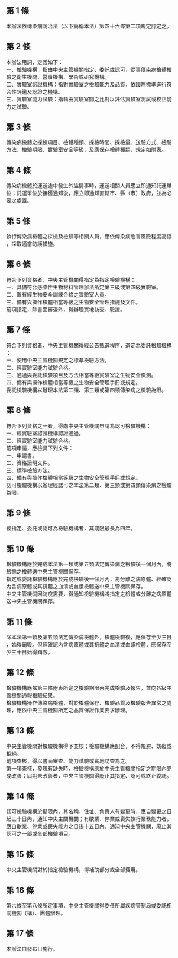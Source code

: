 第 1 條
-------
本辦法依傳染病防治法（以下簡稱本法）第四十六條第二項規定訂定之。

第 2 條
-------
本辦法用詞，定義如下：  
一、檢驗機構：指由中央主管機關指定、委託或認可，從事傳染病檢體檢  
    驗之衛生機關、醫事機構、學術或研究機構。  
二、實驗室認證機構：指對實驗室之檢驗能力及品質，依國際標準進行符  
    合性評鑑及認證之機構。  
三、實驗室能力試驗：指藉由實驗室間之比對以評估實驗室測試或校正能  
    力之試驗。

第 3 條
-------
傳染病檢體之採檢項目、檢體種類、採檢時間、採檢量、送驗方式、檢驗  
方法、檢驗期限、實驗室安全等級，及應保存檢體種類，規定如附表。

第 4 條
-------
傳染病檢體於運送途中發生外溢情事時，運送相關人員應立即通知託運單  
位；託運單位於接獲通知後，應立即通知直轄市、縣（市）政府，並為必  
要之處置。

第 5 條
-------
執行傳染病檢體之採檢及檢驗等相關人員，應依傳染病危害風險程度高低  
，採取適當防護措施。

第 6 條
-------
符合下列資格者，中央主管機關得指定為指定檢驗機構：  
一、具備符合感染性生物材料管理辦法所定第三級或第四級實驗室。  
二、置有經生物安全訓練合格之實驗室人員。  
三、備有與操作檢體相當等級之生物安全管理措施及文件。  
前項指定，除書面審查外，得辦理實地訪查、驗證。

第 7 條
-------
符合下列資格者，中央主管機關得經公告甄選程序，選定為委託檢驗機構  
：  
一、使用中央主管機關規定之標準檢驗方法。  
二、經實驗室能力試驗合格。  
三、通過與委託檢驗項目及方法相當等級實驗室之生物安全檢測。  
四、備有與操作檢體相當等級之生物安全管理手冊或規定。  
委託檢驗機構以辦理本法第二類、第三類或第四類傳染病之檢驗為限。

第 8 條
-------
符合下列資格之一者，得向中央主管機關申請為認可檢驗機構：  
一、經實驗室認證機構認證通過。  
二、經實驗室能力試驗合格。  
前項申請，應檢具下列文件：  
一、申請書。  
二、資格證明文件。  
三、標準檢驗方法。  
四、備有與操作檢體相當等級之生物安全管理手冊或規定。  
認可檢驗機構以辦理經認可之本法第二類、第三類或第四類傳染病之檢驗  
為限。

第 9 條
-------
經指定、委託或認可為檢驗機構者，其期限最長為四年。

第 10 條
--------
檢驗機構應於完成本法第一類或第五類法定傳染病之檢驗後一個月內，將  
驗餘之檢體送中央主管機關保存。  
指定或委託檢驗機構應於完成檢驗後一個月內，將分離之病原體、經確認  
內含病原體或其抗體之血清或血漿檢體送中央主管機關保存。  
中央主管機關因防疫需要，得通知檢驗機構將指定之檢體或分離之病原體  
送中央主管機關保存。

第 11 條
--------
除本法第一類及第五類法定傳染病檢體外，檢體檢驗後，應保存至少三日  
，始得銷毀。但經確認內含病原體或其抗體之血清或血漿檢體，應保存至  
少三十日始得銷毀。

第 12 條
--------
檢驗機構應依第三條附表所定之檢驗期限內完成檢驗及報告，並向各級主  
管機關通報檢驗結果。  
檢驗機構操作傳染病檢體，對於檢體保存、檢驗品質及檢驗報告異常之處  
理，應依中央主管機關所定之品質保證作業要求辦理。

第 13 條
--------
中央主管機關對檢驗機構得予查核；檢驗機構應配合，不得規避、妨礙或  
拒絕。  
前項查核，得以書面審查、能力試驗或實地訪查為之。  
第一項查核，發現有缺失時，檢驗機構應於中央主管機關指定之期限內完  
成改善；屆期未改善者，中央主管機關得廢止其指定、認可或終止委託。

第 14 條
--------
認可檢驗機構於期限內，其名稱、住址、負責人有變更時，應自變更之日  
起三十日內，通知中央主關機關；有歇業、停業或喪失執行業務能力者，  
應自歇業、停業或喪失能力之日後十五日內，通知中央主管機關，廢止其  
認可之一部或全部檢驗項目。

第 15 條
--------
中央主管機關對於指定檢驗機構，得補助部分或全部費用。

第 16 條
--------
第六條至第八條所定事項，中央主管機關得委任所屬疾病管制局或委託相  
關機關（構）、團體辦理。

第 17 條
--------
本辦法自發布日施行。

